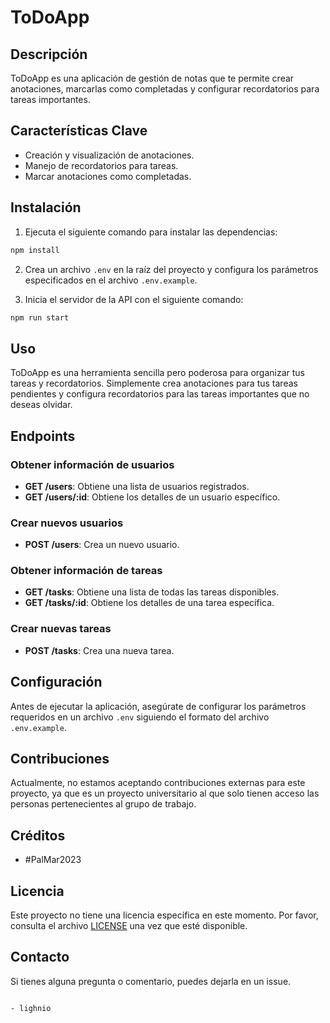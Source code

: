 # ToDoApp

## Descripción

ToDoApp es una aplicación de gestión de notas que te permite crear anotaciones, marcarlas como completadas y configurar recordatorios para tareas importantes.

## Características Clave

- Creación y visualización de anotaciones.
- Manejo de recordatorios para tareas.
- Marcar anotaciones como completadas.

## Instalación

1. Ejecuta el siguiente comando para instalar las dependencias:

```cmd
npm install
```

2. Crea un archivo `.env` en la raíz del proyecto y configura los parámetros especificados en el archivo `.env.example`.

3. Inicia el servidor de la API con el siguiente comando:

```cmd
npm run start
```


## Uso

ToDoApp es una herramienta sencilla pero poderosa para organizar tus tareas y recordatorios. Simplemente crea anotaciones para tus tareas pendientes y configura recordatorios para las tareas importantes que no deseas olvidar.

## Endpoints

### Obtener información de usuarios

- **GET /users**: Obtiene una lista de usuarios registrados.
- **GET /users/:id**: Obtiene los detalles de un usuario específico.

### Crear nuevos usuarios

- **POST /users**: Crea un nuevo usuario.

### Obtener información de tareas

- **GET /tasks**: Obtiene una lista de todas las tareas disponibles.
- **GET /tasks/:id**: Obtiene los detalles de una tarea específica.

### Crear nuevas tareas

- **POST /tasks**: Crea una nueva tarea.

## Configuración

Antes de ejecutar la aplicación, asegúrate de configurar los parámetros requeridos en un archivo `.env` siguiendo el formato del archivo `.env.example`.

## Contribuciones

Actualmente, no estamos aceptando contribuciones externas para este proyecto, ya que es un proyecto universitario al que solo tienen acceso las personas pertenecientes al grupo de trabajo.

## Créditos

- #PalMar2023

## Licencia

Este proyecto no tiene una licencia específica en este momento. Por favor, consulta el archivo [LICENSE](LICENSE) una vez que esté disponible.

## Contacto

Si tienes alguna pregunta o comentario, puedes dejarla en un issue.

```

- lighnio
```

